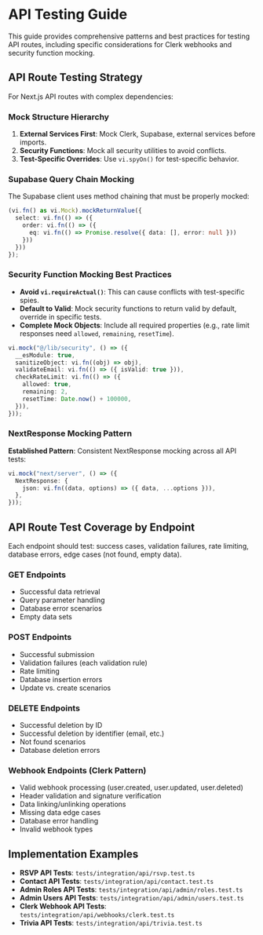 # API Testing Guide

This guide provides comprehensive patterns and best practices for testing API routes, including specific considerations for Clerk webhooks and security function mocking.

## API Route Testing Strategy
For Next.js API routes with complex dependencies:

### Mock Structure Hierarchy
1. **External Services First**: Mock Clerk, Supabase, external services before imports.
2. **Security Functions**: Mock all security utilities to avoid conflicts.
3. **Test-Specific Overrides**: Use `vi.spyOn()` for test-specific behavior.

### Supabase Query Chain Mocking
The Supabase client uses method chaining that must be properly mocked:
```typescript
(vi.fn() as vi.Mock).mockReturnValue({
  select: vi.fn(() => ({
    order: vi.fn(() => ({
      eq: vi.fn(() => Promise.resolve({ data: [], error: null }))
    }))
  }))
});
```

### Security Function Mocking Best Practices
- **Avoid `vi.requireActual()`**: This can cause conflicts with test-specific spies.
- **Default to Valid**: Mock security functions to return valid by default, override in specific tests.
- **Complete Mock Objects**: Include all required properties (e.g., rate limit responses need `allowed`, `remaining`, `resetTime`).
```typescript
vi.mock("@/lib/security", () => ({
  __esModule: true,
  sanitizeObject: vi.fn((obj) => obj),
  validateEmail: vi.fn(() => ({ isValid: true })),
  checkRateLimit: vi.fn(() => ({
    allowed: true,
    remaining: 2,
    resetTime: Date.now() + 100000,
  })),
}));
```

### NextResponse Mocking Pattern
**Established Pattern**: Consistent NextResponse mocking across all API tests:
```typescript
vi.mock("next/server", () => ({
  NextResponse: {
    json: vi.fn((data, options) => ({ data, ...options })),
  },
}));
```

## API Route Test Coverage by Endpoint
Each endpoint should test: success cases, validation failures, rate limiting, database errors, edge cases (not found, empty data).

### GET Endpoints
- Successful data retrieval
- Query parameter handling
- Database error scenarios
- Empty data sets

### POST Endpoints
- Successful submission
- Validation failures (each validation rule)
- Rate limiting
- Database insertion errors
- Update vs. create scenarios

### DELETE Endpoints
- Successful deletion by ID
- Successful deletion by identifier (email, etc.)
- Not found scenarios
- Database deletion errors

### Webhook Endpoints (Clerk Pattern)
- Valid webhook processing (user.created, user.updated, user.deleted)
- Header validation and signature verification
- Data linking/unlinking operations
- Missing data edge cases
- Database error handling
- Invalid webhook types

## Implementation Examples
- **RSVP API Tests**: `tests/integration/api/rsvp.test.ts`
- **Contact API Tests**: `tests/integration/api/contact.test.ts`
- **Admin Roles API Tests**: `tests/integration/api/admin/roles.test.ts`
- **Admin Users API Tests**: `tests/integration/api/admin/users.test.ts`
- **Clerk Webhook API Tests**: `tests/integration/api/webhooks/clerk.test.ts`
- **Trivia API Tests**: `tests/integration/api/trivia.test.ts`
